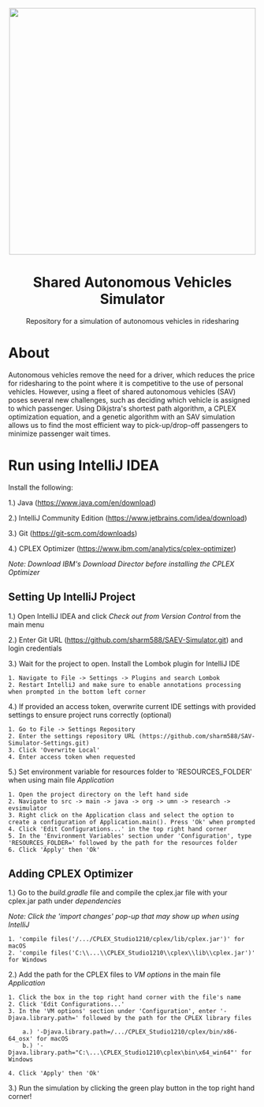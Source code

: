 <p align="center">
<img src="https://s.marketwatch.com/public/resources/images/MW-EV890_uberse_ZH_20160914102258.jpg" width=500>
</p>
<h1 align="center">
Shared Autonomous Vehicles Simulator
</h1>
<p align="center">
Repository for a simulation of autonomous vehicles in ridesharing
</p>

# About

Autonomous vehicles remove the need for a driver, which reduces the price for ridesharing to the point where it is competitive to the use of personal vehicles. However, using a fleet of shared autonomous vehicles (SAV) poses several new challenges, such as deciding which vehicle is assigned to which passenger. Using Dikjstra's shortest path algorithm, a CPLEX optimization equation, and a genetic algorithm with an SAV simulation allows us to find the most efficient way to pick-up/drop-off passengers to minimize passenger wait times.

# Run using IntelliJ IDEA

Install the following: 

1.) Java (https://www.java.com/en/download)

2.) IntelliJ Community Edition (https://www.jetbrains.com/idea/download)

3.) Git (https://git-scm.com/downloads)

4.) CPLEX Optimizer (https://www.ibm.com/analytics/cplex-optimizer)

*Note: Download IBM's Download Director before installing the CPLEX Optimizer*
    
## Setting Up IntelliJ Project

1.) Open IntelliJ IDEA and click *Check out from Version Control* from the main menu

2.) Enter Git URL (https://github.com/sharm588/SAEV-Simulator.git) and login credentials

3.) Wait for the project to open. Install the Lombok plugin for IntelliJ IDE
    
    1. Navigate to File -> Settings -> Plugins and search Lombok
    2. Restart IntelliJ and make sure to enable annotations processing when prompted in the bottom left corner

4.)  If provided an access token, overwrite current IDE settings with provided settings to ensure project runs correctly (optional)
    
    1. Go to File -> Settings Repository
    2. Enter the settings repository URL (https://github.com/sharm588/SAV-Simulator-Settings.git)
    3. Click 'Overwrite Local'
    4. Enter access token when requested
    
5.) Set environment variable for resources folder to 'RESOURCES_FOLDER' when using main file *Application*
   
    1. Open the project directory on the left hand side
    2. Navigate to src -> main -> java -> org -> umn -> research -> evsimulator
    3. Right click on the Application class and select the option to create a configuration of Application.main(). Press 'Ok' when prompted
    4. Click 'Edit Configurations...' in the top right hand corner
    5. In the 'Environment Variables' section under 'Configuration', type 'RESOURCES_FOLDER=' followed by the path for the resources folder
    6. Click 'Apply' then 'Ok'
    
## Adding CPLEX Optimizer

1.) Go to the *build.gradle* file and compile the cplex.jar file with your cplex.jar path under *dependencies*

   *Note: Click the 'import changes' pop-up that may show up when using IntelliJ*
    
    1. 'compile files('/.../CPLEX_Studio1210/cplex/lib/cplex.jar')' for macOS
    2. 'compile files('C:\\...\\CPLEX_Studio1210\\cplex\\lib\\cplex.jar')' for Windows

2.) Add the path for the CPLEX files to *VM options* in the main file *Application* 

    1. Click the box in the top right hand corner with the file's name
    2. Click 'Edit Configurations...'
    3. In the 'VM options' section under 'Configuration', enter '-Djava.library.path=' followed by the path for the CPLEX library files
    
        a.) '-Djava.library.path=/.../CPLEX_Studio1210/cplex/bin/x86-64_osx' for macOS 
        b.) '-Djava.library.path="C:\...\CPLEX_Studio1210\cplex\bin\x64_win64"' for Windows
        
    4. Click 'Apply' then 'Ok'

3.) Run the simulation by clicking the green play button in the top right hand corner!

